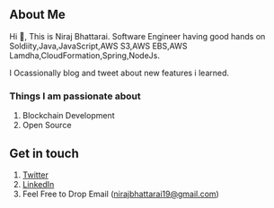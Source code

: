 ## About Me
Hi 👋, This is Niraj Bhattarai. Software Engineer having good hands on Soldiity,Java,JavaScript,AWS S3,AWS EBS,AWS Lamdha,CloudFormation,Spring,NodeJs.

I Ocassionally blog and tweet about new features i learned. 

### Things I am passionate about

1. Blockchain Development
2. Open Source

## Get in touch

1. [Twitter](https://twitter.com/nirajbhattara1) 
2. [LinkedIn](https://www.linkedin.com/in/niraj-b-92356713b/)
3. Feel Free to Drop Email (nirajbhattarai19@gmail.com)
